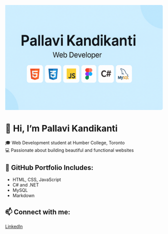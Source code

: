 ![Profile Banner](Profile_Banner.png)
# 👋 Hi, I’m **Pallavi Kandikanti**

🎓 Web Development student at Humber College, Toronto  
💻 Passionate about building beautiful and functional websites  

## 📂 GitHub Portfolio Includes:
- HTML, CSS, JavaScript  
- C# and .NET  
- MySQL  
- Markdown  

## 📫 Connect with me:
[LinkedIn](https://www.linkedin.com/in/kandikanti-pallavi/)
